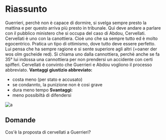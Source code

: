# Riassunto
Guerrieri, perchè non è capace di dormire, si svelga sempre presto la mattina e per questo arriva più presto in tribunale. Quì deve andare a parlare con il pubblico ministero che si occupa del caso di Abdou, Cervellati. Cervellati è uno con la canottiera. Cioè uno che sa sempre tutto ed è molto egocentrico. Pratica un tipo di ottimismo, dove tutto deve essere perfetto. Lui pensa che ha sempre ragione e si sente superiore agli altri (=oaner der wos olm gscheide red). Si chiama uno dalla cannottiera, perchè anche se fa 35° lui indossa una cannottiera per non prendersi un accidente con certi spifferi.
Cervellati è convinto che Guerrieri e Abdou vogliono il processo abbreviato.
__Vantaggi giustizio abbreviato:__
- costa meno (per stato e accusato)
- se condannto, la punizione non è cosi grave
- dura meno tempo
__Svantaggi:__
- meno possibiltà di difendersi

![a](https://cdn.discordapp.com/attachments/818403821599457280/978659232524169266/Testimone_2.3-1.jpg)

## Domande
Cos'è la proposta di cervellati a Guerrieri?